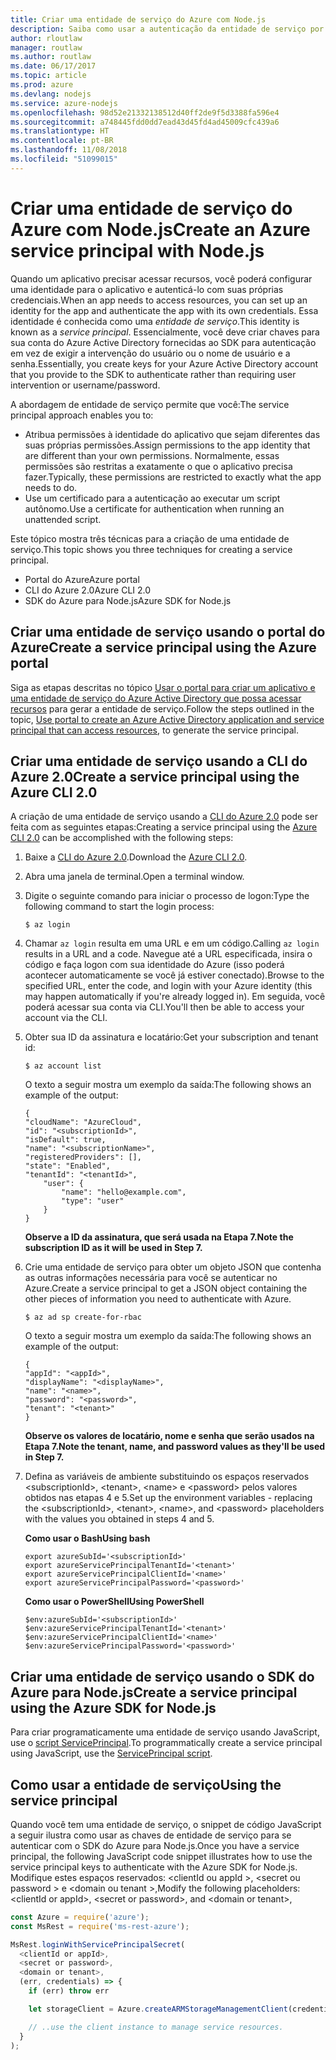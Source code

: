 ```yaml
---
title: Criar uma entidade de serviço do Azure com Node.js
description: Saiba como usar a autenticação da entidade de serviço por meio do Node.js
author: rloutlaw
manager: routlaw
ms.author: routlaw
ms.date: 06/17/2017
ms.topic: article
ms.prod: azure
ms.devlang: nodejs
ms.service: azure-nodejs
ms.openlocfilehash: 98d52e21332138512d40ff2de9f5d3388fa596e4
ms.sourcegitcommit: a748445fdd0dd7ead43d45fd4ad45009cfc439a6
ms.translationtype: HT
ms.contentlocale: pt-BR
ms.lasthandoff: 11/08/2018
ms.locfileid: "51099015"
---
```

# <a name="create-an-azure-service-principal-with-nodejs"></a><span data-ttu-id="c4636-103">Criar uma entidade de serviço do Azure com Node.js</span><span class="sxs-lookup"><span data-stu-id="c4636-103">Create an Azure service principal with Node.js</span></span> 

<span data-ttu-id="c4636-104">Quando um aplicativo precisar acessar recursos, você poderá configurar uma identidade para o aplicativo e autenticá-lo com suas próprias credenciais.</span><span class="sxs-lookup"><span data-stu-id="c4636-104">When an app needs to access resources, you can set up an identity for the app and authenticate the app with its own credentials.</span></span> <span data-ttu-id="c4636-105">Essa identidade é conhecida como uma *entidade de serviço*.</span><span class="sxs-lookup"><span data-stu-id="c4636-105">This identity is known as a *service principal*.</span></span> <span data-ttu-id="c4636-106">Essencialmente, você deve criar chaves para sua conta do Azure Active Directory fornecidas ao SDK para autenticação em vez de exigir a intervenção do usuário ou o nome de usuário e a senha.</span><span class="sxs-lookup"><span data-stu-id="c4636-106">Essentially, you create keys for your Azure Active Directory account that you provide to the SDK to authenticate rather than requiring user intervention or username/password.</span></span>

<span data-ttu-id="c4636-107">A abordagem de entidade de serviço permite que você:</span><span class="sxs-lookup"><span data-stu-id="c4636-107">The service principal approach enables you to:</span></span>
- <span data-ttu-id="c4636-108">Atribua permissões à identidade do aplicativo que sejam diferentes das suas próprias permissões.</span><span class="sxs-lookup"><span data-stu-id="c4636-108">Assign permissions to the app identity that are different than your own permissions.</span></span> <span data-ttu-id="c4636-109">Normalmente, essas permissões são restritas a exatamente o que o aplicativo precisa fazer.</span><span class="sxs-lookup"><span data-stu-id="c4636-109">Typically, these permissions are restricted to exactly what the app needs to do.</span></span>
- <span data-ttu-id="c4636-110">Use um certificado para a autenticação ao executar um script autônomo.</span><span class="sxs-lookup"><span data-stu-id="c4636-110">Use a certificate for authentication when running an unattended script.</span></span>

<span data-ttu-id="c4636-111">Este tópico mostra três técnicas para a criação de uma entidade de serviço.</span><span class="sxs-lookup"><span data-stu-id="c4636-111">This topic shows you three techniques for creating a service principal.</span></span>

- <span data-ttu-id="c4636-112">Portal do Azure</span><span class="sxs-lookup"><span data-stu-id="c4636-112">Azure portal</span></span>
- <span data-ttu-id="c4636-113">CLI do Azure 2.0</span><span class="sxs-lookup"><span data-stu-id="c4636-113">Azure CLI 2.0</span></span>
- <span data-ttu-id="c4636-114">SDK do Azure para Node.js</span><span class="sxs-lookup"><span data-stu-id="c4636-114">Azure SDK for Node.js</span></span>

## <a name="create-a-service-principal-using-the-azure-portal"></a><span data-ttu-id="c4636-115">Criar uma entidade de serviço usando o portal do Azure</span><span class="sxs-lookup"><span data-stu-id="c4636-115">Create a service principal using the Azure portal</span></span>

<span data-ttu-id="c4636-116">Siga as etapas descritas no tópico [Usar o portal para criar um aplicativo e uma entidade de serviço do Azure Active Directory que possa acessar recursos](https://azure.microsoft.com/documentation/articles/resource-group-create-service-principal-portal/) para gerar a entidade de serviço.</span><span class="sxs-lookup"><span data-stu-id="c4636-116">Follow the steps outlined in the topic, [Use portal to create an Azure Active Directory application and service principal that can access resources](https://azure.microsoft.com/documentation/articles/resource-group-create-service-principal-portal/), to generate the service principal.</span></span>

## <a name="create-a-service-principal-using-the-azure-cli-20"></a><span data-ttu-id="c4636-117">Criar uma entidade de serviço usando a CLI do Azure 2.0</span><span class="sxs-lookup"><span data-stu-id="c4636-117">Create a service principal using the Azure CLI 2.0</span></span>

<span data-ttu-id="c4636-118">A criação de uma entidade de serviço usando a [CLI do Azure 2.0](https://docs.microsoft.com/cli/azure/install-az-cli2) pode ser feita com as seguintes etapas:</span><span class="sxs-lookup"><span data-stu-id="c4636-118">Creating a service principal using the [Azure CLI 2.0](https://docs.microsoft.com/cli/azure/install-az-cli2) can be accomplished with the following steps:</span></span>

1. <span data-ttu-id="c4636-119">Baixe a [CLI do Azure 2.0](https://docs.microsoft.com/cli/azure/install-az-cli2).</span><span class="sxs-lookup"><span data-stu-id="c4636-119">Download the [Azure CLI 2.0](https://docs.microsoft.com/cli/azure/install-az-cli2).</span></span>

2. <span data-ttu-id="c4636-120">Abra uma janela de terminal.</span><span class="sxs-lookup"><span data-stu-id="c4636-120">Open a terminal window.</span></span>

3. <span data-ttu-id="c4636-121">Digite o seguinte comando para iniciar o processo de logon:</span><span class="sxs-lookup"><span data-stu-id="c4636-121">Type the following command to start the login process:</span></span>

    ```shell
    $ az login
    ```

4. <span data-ttu-id="c4636-122">Chamar `az login` resulta em uma URL e em um código.</span><span class="sxs-lookup"><span data-stu-id="c4636-122">Calling `az login` results in a URL and a code.</span></span> <span data-ttu-id="c4636-123">Navegue até a URL especificada, insira o código e faça logon com sua identidade do Azure (isso poderá acontecer automaticamente se você já estiver conectado).</span><span class="sxs-lookup"><span data-stu-id="c4636-123">Browse to the specified URL, enter the code, and login with your Azure identity (this may happen automatically if you're already logged in).</span></span> <span data-ttu-id="c4636-124">Em seguida, você poderá acessar sua conta via CLI.</span><span class="sxs-lookup"><span data-stu-id="c4636-124">You'll then be able to access your account via the CLI.</span></span>

5. <span data-ttu-id="c4636-125">Obter sua ID da assinatura e locatário:</span><span class="sxs-lookup"><span data-stu-id="c4636-125">Get your subscription and tenant id:</span></span>

    ```shell
    $ az account list
    ```

    <span data-ttu-id="c4636-126">O texto a seguir mostra um exemplo da saída:</span><span class="sxs-lookup"><span data-stu-id="c4636-126">The following shows an example of the output:</span></span>

    ```shell
    {
    "cloudName": "AzureCloud",
    "id": "<subscriptionId>",
    "isDefault": true,
    "name": "<subscriptionName>",
    "registeredProviders": [],
    "state": "Enabled",
    "tenantId": "<tenantId>",
        "user": {
            "name": "hello@example.com",
            "type": "user"
        }
    }
    ```

    <span data-ttu-id="c4636-127">**Observe a ID da assinatura, que será usada na Etapa 7.**</span><span class="sxs-lookup"><span data-stu-id="c4636-127">**Note the subscription ID as it will be used in Step 7.**</span></span>

6. <span data-ttu-id="c4636-128">Crie uma entidade de serviço para obter um objeto JSON que contenha as outras informações necessária para você se autenticar no Azure.</span><span class="sxs-lookup"><span data-stu-id="c4636-128">Create a service principal to get a JSON object containing the other pieces of information you need to authenticate with Azure.</span></span>

    ```shell
    $ az ad sp create-for-rbac
    ```

    <span data-ttu-id="c4636-129">O texto a seguir mostra um exemplo da saída:</span><span class="sxs-lookup"><span data-stu-id="c4636-129">The following shows an example of the output:</span></span>

    ```shell
    {
    "appId": "<appId>",
    "displayName": "<displayName>",
    "name": "<name>",
    "password": "<password>",
    "tenant": "<tenant>"
    }
    ```

    <span data-ttu-id="c4636-130">**Observe os valores de locatário, nome e senha que serão usados na Etapa 7.**</span><span class="sxs-lookup"><span data-stu-id="c4636-130">**Note the tenant, name, and password values as they'll be used in Step 7.**</span></span>

7. <span data-ttu-id="c4636-131">Defina as variáveis de ambiente substituindo os espaços reservados &lt;subscriptionId>, &lt;tenant>, &lt;name> e &lt;password> pelos valores obtidos nas etapas 4 e 5.</span><span class="sxs-lookup"><span data-stu-id="c4636-131">Set up the environment variables - replacing the &lt;subscriptionId>, &lt;tenant>, &lt;name>, and &lt;password> placeholders with the values you obtained in steps 4 and 5.</span></span> 

    <span data-ttu-id="c4636-132">**Como usar o Bash**</span><span class="sxs-lookup"><span data-stu-id="c4636-132">**Using bash**</span></span>

    ```shell
    export azureSubId='<subscriptionId>'
    export azureServicePrincipalTenantId='<tenant>'
    export azureServicePrincipalClientId='<name>'
    export azureServicePrincipalPassword='<password>'
    ```

    <span data-ttu-id="c4636-133">**Como usar o PowerShell**</span><span class="sxs-lookup"><span data-stu-id="c4636-133">**Using PowerShell**</span></span>

    ```shell
    $env:azureSubId='<subscriptionId>'
    $env:azureServicePrincipalTenantId='<tenant>'
    $env:azureServicePrincipalClientId='<name>'
    $env:azureServicePrincipalPassword='<password>'
    ```

## <a name="create-a-service-principal-using-the-azure-sdk-for-nodejs"></a><span data-ttu-id="c4636-134">Criar uma entidade de serviço usando o SDK do Azure para Node.js</span><span class="sxs-lookup"><span data-stu-id="c4636-134">Create a service principal using the Azure SDK for Node.js</span></span>

<span data-ttu-id="c4636-135">Para criar programaticamente uma entidade de serviço usando JavaScript, use o [script ServicePrincipal](https://github.com/Azure/azure-sdk-for-node/tree/master/Documentation/ServicePrincipal).</span><span class="sxs-lookup"><span data-stu-id="c4636-135">To programmatically create a service principal using JavaScript, use the [ServicePrincipal script](https://github.com/Azure/azure-sdk-for-node/tree/master/Documentation/ServicePrincipal).</span></span>   

## <a name="using-the-service-principal"></a><span data-ttu-id="c4636-136">Como usar a entidade de serviço</span><span class="sxs-lookup"><span data-stu-id="c4636-136">Using the service principal</span></span>

<span data-ttu-id="c4636-137">Quando você tem uma entidade de serviço, o snippet de código JavaScript a seguir ilustra como usar as chaves de entidade de serviço para se autenticar com o SDK do Azure para Node.js.</span><span class="sxs-lookup"><span data-stu-id="c4636-137">Once you have a service principal, the following JavaScript code snippet illustrates how to use the service principal keys to authenticate with the Azure SDK for Node.js.</span></span> <span data-ttu-id="c4636-138">Modifique estes espaços reservados: &lt;clientId ou appId >, &lt;secret ou password > e &lt;domain ou tenant >,</span><span class="sxs-lookup"><span data-stu-id="c4636-138">Modify the following placeholders: &lt;clientId or appId>, &lt;secret or password>, and &lt;domain or tenant>,</span></span>

```javascript
const Azure = require('azure');
const MsRest = require('ms-rest-azure');

MsRest.loginWithServicePrincipalSecret(
  <clientId or appId>,
  <secret or password>,
  <domain or tenant>,
  (err, credentials) => {
    if (err) throw err

    let storageClient = Azure.createARMStorageManagementClient(credentials, '<azure-subscription-id>');

    // ..use the client instance to manage service resources.
  }
);
```
